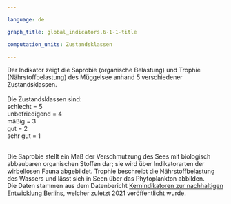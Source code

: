 ```yaml
---

language: de   

graph_title: global_indicators.6-1-1-title

computation_units: Zustandsklassen

---
```


Der Indikator zeigt die Saprobie (organische Belastung) und Trophie (Nährstoffbelastung) des Müggelsee anhand 5 verschiedener Zustandsklassen. <br>
<br>
Die Zustandsklassen sind: <br>
schlecht = 5 <br>
unbefriedigend = 4 <br>
mäßig = 3 <br>
gut = 2 <br>
sehr gut = 1 <br>

<br>
Die Saprobie stellt ein Maß der Verschmutzung des Sees mit biologisch abbaubaren organischen Stoffen dar; 
sie wird  über Indikatorarten der wirbellosen Fauna abgebildet. 
Trophie beschreibt die Nährstoffbelastung des Wassers und lässt sich in Seen über das Phytoplankton abbilden. <br>
Die Daten stammen aus dem Datenbericht <a href="https://www.berlin.de/sen/uvk/umwelt/nachhaltigkeit/indikatorenbericht/">Kernindikatoren zur nachhaltigen Entwicklung Berlins</a>, welcher zuletzt 2021 veröffentlicht wurde.


 
